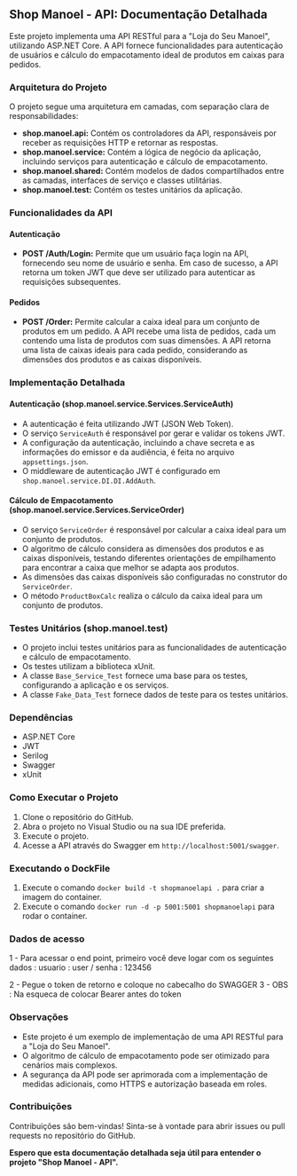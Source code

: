 ## Shop Manoel - API: Documentação Detalhada

Este projeto implementa uma API RESTful para a "Loja do Seu Manoel", utilizando ASP.NET Core. A API fornece funcionalidades para autenticação de usuários e cálculo do empacotamento ideal de produtos em caixas para pedidos.

### Arquitetura do Projeto

O projeto segue uma arquitetura em camadas, com separação clara de responsabilidades:

- **shop.manoel.api:** Contém os controladores da API, responsáveis por receber as requisições HTTP e retornar as respostas.
- **shop.manoel.service:** Contém a lógica de negócio da aplicação, incluindo serviços para autenticação e cálculo de empacotamento.
- **shop.manoel.shared:** Contém modelos de dados compartilhados entre as camadas, interfaces de serviço e classes utilitárias.
- **shop.manoel.test:** Contém os testes unitários da aplicação.

### Funcionalidades da API

#### Autenticação

- **POST /Auth/Login:** Permite que um usuário faça login na API, fornecendo seu nome de usuário e senha. Em caso de sucesso, a API retorna um token JWT que deve ser utilizado para autenticar as requisições subsequentes.

#### Pedidos

- **POST /Order:** Permite calcular a caixa ideal para um conjunto de produtos em um pedido. A API recebe uma lista de pedidos, cada um contendo uma lista de produtos com suas dimensões. A API retorna uma lista de caixas ideais para cada pedido, considerando as dimensões dos produtos e as caixas disponíveis.

### Implementação Detalhada

#### Autenticação (shop.manoel.service.Services.ServiceAuth)

- A autenticação é feita utilizando JWT (JSON Web Token).
- O serviço `ServiceAuth` é responsável por gerar e validar os tokens JWT.
- A configuração da autenticação, incluindo a chave secreta e as informações do emissor e da audiência, é feita no arquivo `appsettings.json`.
- O middleware de autenticação JWT é configurado em `shop.manoel.service.DI.DI.AddAuth`.

#### Cálculo de Empacotamento (shop.manoel.service.Services.ServiceOrder)

- O serviço `ServiceOrder` é responsável por calcular a caixa ideal para um conjunto de produtos.
- O algoritmo de cálculo considera as dimensões dos produtos e as caixas disponíveis, testando diferentes orientações de empilhamento para encontrar a caixa que melhor se adapta aos produtos.
- As dimensões das caixas disponíveis são configuradas no construtor do `ServiceOrder`.
- O método `ProductBoxCalc` realiza o cálculo da caixa ideal para um conjunto de produtos.

### Testes Unitários (shop.manoel.test)

- O projeto inclui testes unitários para as funcionalidades de autenticação e cálculo de empacotamento.
- Os testes utilizam a biblioteca xUnit.
- A classe `Base_Service_Test` fornece uma base para os testes, configurando a aplicação e os serviços.
- A classe `Fake_Data_Test` fornece dados de teste para os testes unitários.

### Dependências

- ASP.NET Core
- JWT
- Serilog
- Swagger
- xUnit

### Como Executar o Projeto

1. Clone o repositório do GitHub.
2. Abra o projeto no Visual Studio ou na sua IDE preferida.
3. Execute o projeto.
4. Acesse a API através do Swagger em `http://localhost:5001/swagger`.

### Executando o DockFile

1. Execute o comando `docker build -t shopmanoelapi .` para criar a imagem do container.
2. Execute o comando `docker run -d -p 5001:5001 shopmanoelapi` para rodar o container.

### Dados de acesso

1 - Para acessar o end point, primeiro você deve logar com os seguintes dados : 
usuario : user / senha : 123456

2 - Pegue o token de retorno e coloque no cabecalho do SWAGGER
3 - OBS : Na esqueca de colocar Bearer antes do token

### Observações

- Este projeto é um exemplo de implementação de uma API RESTful para a "Loja do Seu Manoel".
- O algoritmo de cálculo de empacotamento pode ser otimizado para cenários mais complexos.
- A segurança da API pode ser aprimorada com a implementação de medidas adicionais, como HTTPS e autorização baseada em roles.

### Contribuições

Contribuições são bem-vindas! Sinta-se à vontade para abrir issues ou pull requests no repositório do GitHub.


**Espero que esta documentação detalhada seja útil para entender o projeto "Shop Manoel - API".**